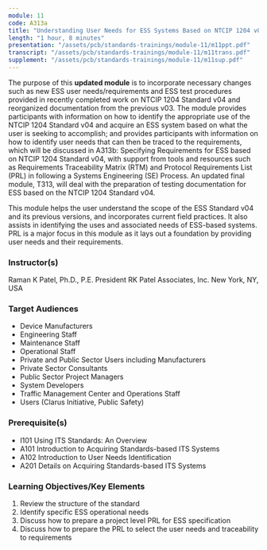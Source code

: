 ```yaml
---
module: 11
code: A313a
title: "Understanding User Needs for ESS Systems Based on NTCIP 1204 v04 Standard"
length: "1 hour, 8 minutes"
presentation: "/assets/pcb/standards-trainings/module-11/m11ppt.pdf"
transcript: "/assets/pcb/standards-trainings/module-11/m11trans.pdf"
supplement: "/assets/pcb/standards-trainings/module-11/m11sup.pdf"
---
```

The purpose of this **updated module** is to incorporate necessary changes such as new ESS user needs/requirements and ESS test procedures provided in recently completed work on NTCIP 1204 Standard v04 and reorganized documentation from the previous v03. The module provides participants with information on how to identify the appropriate use of the NTCIP 1204 Standard v04 and acquire an ESS system based on what the user is seeking to accomplish; and provides participants with information on how to identify user needs that can then be traced to the requirements, which will be discussed in A313b: Specifying Requirements for ESS based on NTCIP 1204 Standard v04, with support from tools and resources such as Requirements Traceability Matrix (RTM) and Protocol Requirements List (PRL) in following a Systems Engineering (SE) Process. An updated final module, T313, will deal with the preparation of testing documentation for ESS based on the NTCIP 1204 Standard v04.

This module helps the user understand the scope of the ESS Standard v04 and its previous versions, and incorporates current field practices. It also assists in identifying the uses and associated needs of ESS-based systems. PRL is a major focus in this module as it lays out a foundation by providing user needs and their requirements.

### Instructor(s)
Raman K Patel, Ph.D., P.E.
President
RK Patel Associates, Inc.
New York, NY, USA

### Target Audiences
* Device Manufacturers
* Engineering Staff
* Maintenance Staff
* Operational Staff
* Private and Public Sector Users including Manufacturers
* Private Sector Consultants
* Public Sector Project Managers
* System Developers
* Traffic Management Center and Operations Staff
* Users (Clarus Initiative, Public Safety)

### Prerequisite(s)
* I101 Using ITS Standards: An Overview
* A101 Introduction to Acquiring Standards-based ITS Systems
* A102 Introduction to User Needs Identification
* A201 Details on Acquiring Standards-based ITS Systems

### Learning Objectives/Key Elements
1. Review the structure of the standard
2. Identify specific ESS operational needs
3. Discuss how to prepare a project level PRL for ESS specification
4. Discuss how to prepare the PRL to select the user needs and traceability to requirements
